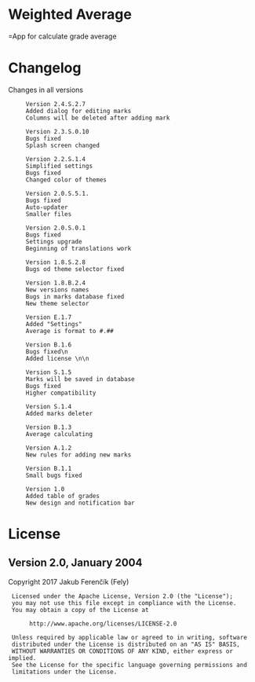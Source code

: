 # Weighted Average
=App for calculate grade average

# Changelog
Changes in all versions

         Version 2.4.S.2.7
         Added dialog for editing marks
         Columns will be deleted after adding mark
         
         Version 2.3.S.0.10
         Bugs fixed
         Splash screen changed

         Version 2.2.S.1.4
         Simplified settings
         Bugs fixed
         Changed color of themes
         
         Version 2.0.S.5.1.
         Bugs fixed
         Auto-updater
         Smaller files

         Version 2.0.S.0.1
         Bugs fixed
         Settings upgrade
         Beginning of translations work

         Version 1.8.S.2.8
         Bugs od theme selector fixed
         
         Version 1.8.B.2.4
         New versions names
         Bugs in marks database fixed
         New theme selector

         Version E.1.7
         Added "Settings"
         Average is format to #.##

         Version B.1.6
         Bugs fixed\n
         Added license \n\n

         Version S.1.5
         Marks will be saved in database
         Bugs fixed
         Higher compatibility

         Version S.1.4
         Added marks deleter

         Version B.1.3
         Average calculating

         Version A.1.2
         New rules for adding new marks

         Version B.1.1
         Small bugs fixed

         Version 1.0
         Added table of grades
         New design and notification bar


# License
## Version 2.0, January 2004
Copyright 2017 Jakub Ferenčík (Fely)

     Licensed under the Apache License, Version 2.0 (the "License");
     you may not use this file except in compliance with the License.
     You may obtain a copy of the License at

          http://www.apache.org/licenses/LICENSE-2.0

     Unless required by applicable law or agreed to in writing, software
     distributed under the License is distributed on an "AS IS" BASIS,
     WITHOUT WARRANTIES OR CONDITIONS OF ANY KIND, either express or implied.
     See the License for the specific language governing permissions and
     limitations under the License.
